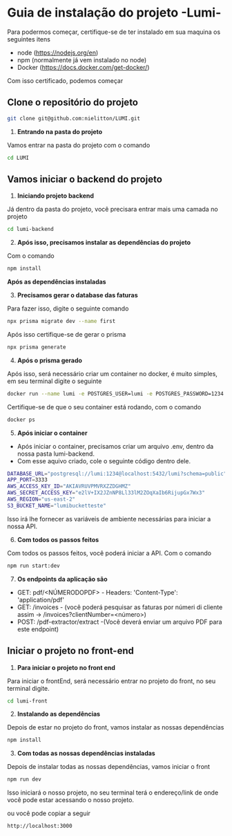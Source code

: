 # Guia de instalação do projeto -Lumi-

Para podermos começar, certifique-se de ter instalado em sua maquina os seguintes itens
- node (https://nodejs.org/en)
- npm (normalmente já vem instalado no node)
- Docker (https://docs.docker.com/get-docker/)

Com isso certificado, podemos começar

## Clone o repositório do projeto

```bash
git clone git@github.com:nielitton/LUMI.git
```
1. **Entrando na pasta do projeto**

Vamos entrar na pasta do projeto com o comando
```bash
cd LUMI
```

## Vamos iniciar o backend do projeto

1. **Iniciando projeto backend**

Já dentro da pasta do projeto, você precisara entrar mais uma camada no projeto
```bash
cd lumi-backend
```

2. **Após isso, precisamos instalar as dependências do projeto**

Com o comando 
```bash
npm install
```

**Após as dependências instaladas**

3. **Precisamos gerar o database das faturas**

Para fazer isso, digite o seguinte comando
```bash
npx prisma migrate dev --name first
```

Após isso certifique-se de gerar o prisma
```bash
npx prisma generate
```

4. **Após o prisma gerado**

Após isso, será necessário criar um container no docker, é muito simples, em seu terminal digite o seguinte
```bash
docker run --name lumi -e POSTGRES_USER=lumi -e POSTGRES_PASSWORD=1234 -e POSTGRES_DB=lumi -p 5432:5432 -d postgres
```

Certifique-se de que o seu container está rodando, com o comando
```bash
docker ps
```

5. **Após iniciar o container**

- Após iniciar o container, precisamos criar um arquivo .env, dentro da nossa pasta lumi-backend.
- Com esse aquivo criado, cole o seguinte código dentro dele.
```bash
DATABASE_URL="postgresql://lumi:1234@localhost:5432/lumi?schema=public"
APP_PORT=3333
AWS_ACCESS_KEY_ID="AKIAVRUVPMVRXZZDGHMZ"
AWS_SECRET_ACCESS_KEY="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"
AWS_REGION="us-east-2"
S3_BUCKET_NAME="lumibucketteste"
```

Isso irá lhe fornecer as variáveis de ambiente necessárias para iniciar a nossa API.

6. **Com todos os passos feitos**

Com todos os passos feitos, você poderá iniciar a API. Com o comando
```bash
npm run start:dev
```

7. **Os endpoints da aplicação são**

- GET: pdf/<NÚMERODOPDF> - Headers: 'Content-Type': 'application/pdf'
- GET: /invoices - (você poderá pesquisar as faturas por númeri di cliente assim -> /invoices?clientNumber=<número>)
- POST: /pdf-extractor/extract -(Você deverá enviar um arquivo PDF para este endpoint)

## Iniciar o projeto no front-end

1. **Para iniciar o projeto no front end**

Para iniciar o frontEnd, será necessário entrar no projeto do front, no seu terminal digite.

```bash
cd lumi-front
```

2. **Instalando as dependências**

Depois de estar no projeto do front, vamos instalar as nossas dependências

```bash
npm install
```

3. **Com todas as nossas dependências instaladas**

Depois de instalar todas as nossas dependências, vamos iniciar o front

```bash
npm run dev
```

Isso iniciará o nosso projeto, no seu terminal terá o endereço/link de onde você pode estar acessando o nosso projeto.

ou você pode copiar a seguir

```bash
http://localhost:3000
```